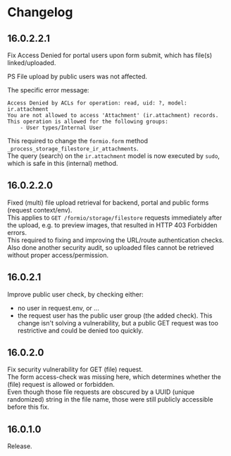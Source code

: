 # Changelog

## 16.0.2.2.1

Fix Access Denied for portal users upon form submit, which has file(s) linked/uploaded.

PS File upload by public users was not affected.

The specific error message:
```
Access Denied by ACLs for operation: read, uid: ?, model: ir.attachment
You are not allowed to access 'Attachment' (ir.attachment) records.
This operation is allowed for the following groups:
	- User types/Internal User
```

This required to change the `formio.form` method `_process_storage_filestore_ir_attachments`.\
The query (search) on the `ir.attachment` model is now executed by `sudo`, which is safe in this (internal) method.

## 16.0.2.2.0

Fixed (multi) file upload retrieval for backend, portal and public forms (request context/env).\
This applies to `GET /formio/storage/filestore` requests immediately after the upload, e.g. to preview images, that resulted in HTTP 403 Forbidden errors.\
This required to fixing and improving the URL/route authentication checks.\
Also done another security audit, so uploaded files cannot be retrieved without proper access/permission.

## 16.0.2.1

Improve public user check, by checking either:
- no user in request.env, or ...
- the request user has the public user group (the added check).
This change isn't solving a vulnerability, but a public GET request was too restrictive and could be denied too quickly.

## 16.0.2.0

Fix security vulnerability for GET (file) request.\
The form access-check was missing here, which determines whether the (file) request is allowed or forbidden.\
Even though those file requests are obscured by a UUID (unique randomized) string in the file name, those were still publicly accessible before this fix.

## 16.0.1.0

Release.
